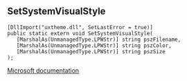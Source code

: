 ## SetSystemVisualStyle

```
[DllImport("uxtheme.dll", SetLastError = true)]
public static extern void SetSystemVisualStyle(
   [MarshalAs(UnmanagedType.LPWStr)] string pszFilename,
   [MarshalAs(UnmanagedType.LPWStr)] string pszColor,
   [MarshalAs(UnmanagedType.LPWStr)] string pszSize
);
```

[Microsoft documentation](https://docs.microsoft.com/en-us/windows/win32/api/uxtheme/nf-uxtheme-setsystemvisualstyle)
